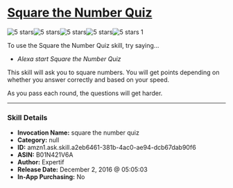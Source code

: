 # [Square the Number Quiz](http://alexa.amazon.com/#skills/amzn1.ask.skill.a2eb6461-381b-4ac0-ae94-dcb67dab90f6)
![5 stars](../../images/ic_star_black_18dp_1x.png)![5 stars](../../images/ic_star_black_18dp_1x.png)![5 stars](../../images/ic_star_black_18dp_1x.png)![5 stars](../../images/ic_star_black_18dp_1x.png)![5 stars](../../images/ic_star_black_18dp_1x.png) 1

To use the Square the Number Quiz skill, try saying...

* *Alexa start Square the Number Quiz*

This skill will ask you to square numbers.  You will get points depending on whether you answer correctly and based on your speed.

As you pass each round, the questions will get harder.

***

### Skill Details

* **Invocation Name:** square the number quiz
* **Category:** null
* **ID:** amzn1.ask.skill.a2eb6461-381b-4ac0-ae94-dcb67dab90f6
* **ASIN:** B01N421V6A
* **Author:** Expertif
* **Release Date:** December 2, 2016 @ 05:05:03
* **In-App Purchasing:** No
